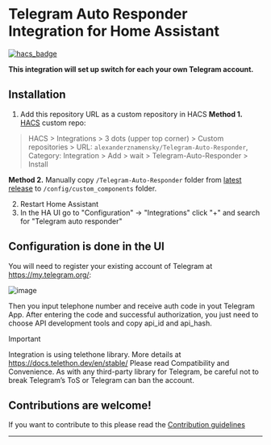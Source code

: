 # Telegram Auto Responder Integration for Home Assistant 

[![hacs_badge](https://img.shields.io/badge/HACS-Custom-orange.svg)](https://github.com/custom-components/hacs)

[Telegram-Auto-Responder]: https://github.com/alexanderznamensky/Telegram-Auto-Responder

**This integration will set up switch for each your own Telegram account.**

## Installation

1. Add this repository URL as a custom repository in HACS
**Method 1.** [HACS](https://hacs.xyz/) custom repo:

> HACS > Integrations > 3 dots (upper top corner) > Custom repositories > URL: `alexanderznamensky/Telegram-Auto-Responder`, Category: Integration > Add > wait > Telegram-Auto-Responder > Install

**Method 2.** Manually copy `/Telegram-Auto-Responder` folder from [latest release](https://github.com/alexanderznamensky/Telegram-Auto-Responder) to `/config/custom_components` folder.

2. Restart Home Assistant
3. In the HA UI go to "Configuration" -> "Integrations" click "+" and search for "Telegram auto responder"

## Configuration is done in the UI

You will need to register your existing account of Telegram at https://my.telegram.org/:

![image](https://github.com/user-attachments/assets/f227a556-5407-4dd7-b11b-3d2829be0cb1)

Then you input telephone number and receive auth code in yout Telegram App.
After entering the code and successful authorization, you just need to choose API development tools and copy api_id and api_hash.

Important

Integration is using telethone library. More details at https://docs.telethon.dev/en/stable/
Please read Compatibility and Convenience. As with any third-party library for Telegram, be careful not to break Telegram’s ToS or Telegram can ban the account.

## Contributions are welcome!

If you want to contribute to this please read the [Contribution guidelines](CONTRIBUTING.md)

***

